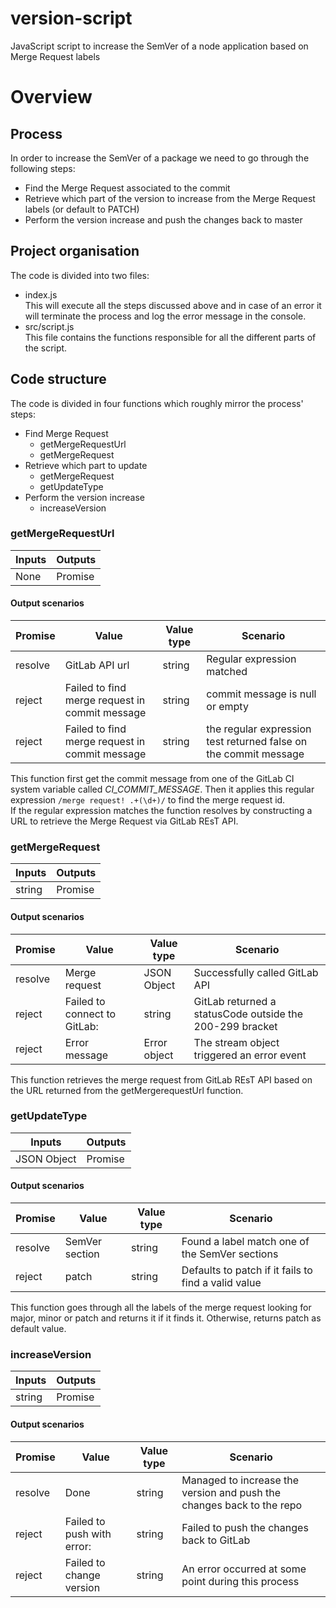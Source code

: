 # version-script

JavaScript script to increase the SemVer of a node application based on Merge Request labels


# Overview

## Process
In order to increase the SemVer of a package we need to go through the following steps:

+ Find the Merge Request associated to the commit
+ Retrieve which part of the version to increase from the Merge Request labels (or default to PATCH)
+ Perform the version increase and push the changes back to master

## Project organisation
The code is divided into two files:
+ index.js  
  This will execute all the steps discussed above and in case of an error it will terminate the process and log the error message in the console.
+ src/script.js  
  This file contains the functions responsible for all the different parts of the script.

## Code structure
The code is divided in four functions which roughly mirror the process' steps:

+ Find Merge Request
  + getMergeRequestUrl
  + getMergeRequest
+ Retrieve which part to update
  + getMergeRequest
  + getUpdateType
+ Perform the version increase
  + increaseVersion

### getMergeRequestUrl

|Inputs|Outputs|
|------|-------|
|None  |Promise|

#### Output scenarios
| Promise | Value | Value type | Scenario |
|---------|-------|------------|----------|
| resolve | GitLab API url | string | Regular expression matched |
| reject  | Failed to find merge request in commit message | string | commit message is null or empty |
| reject  | Failed to find merge request in commit message | string | the regular expression test returned false on the commit message |


This function first get the commit message from one of the GitLab CI system variable called *CI_COMMIT_MESSAGE*. Then it applies this regular expression `/merge request! .+(\d+)/` to find the merge request id.  
If the regular expression matches the function resolves by constructing a URL to retrieve the Merge Request via GitLab REsT API.


### getMergeRequest

|Inputs|Outputs|
|------|-------|
|string|Promise|

#### Output scenarios
| Promise | Value | Value type | Scenario |
|---------|-------|------------|----------|
| resolve | Merge request | JSON Object | Successfully called GitLab API |
| reject  | Failed to connect to GitLab: | string | GitLab returned a statusCode outside the 200-299 bracket |
| reject  | Error message | Error object | The stream object triggered an error event |


This function retrieves the merge request from GitLab REsT API based on the URL returned from the getMergerequestUrl function.


### getUpdateType

|Inputs|Outputs|
|------|-------|
|JSON Object|Promise|

#### Output scenarios
| Promise | Value | Value type | Scenario |
|---------|-------|------------|----------|
| resolve | SemVer section | string | Found a label match one of the SemVer sections |
| reject  | patch | string | Defaults to patch if it fails to find a valid value |

This function goes through all the labels of the merge request looking for major, minor or patch and returns it if it finds it. Otherwise, returns patch as default value.


### increaseVersion

|Inputs|Outputs|
|------|-------|
|string|Promise|

#### Output scenarios
| Promise | Value | Value type | Scenario |
|---------|-------|------------|----------|
| resolve | Done  | string | Managed to increase the version and push the changes back to the repo |
| reject  | Failed to push with error: | string | Failed to push the changes back to GitLab |
| reject  | Failed to change version | string | An error occurred at some point during this process |

